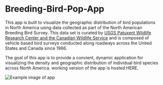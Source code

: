 # Breeding-Bird-Pop-App

This app is built to visualize the geographic distribution of bird populations in North America using data collected as part of the North American Breeding Bird Survey. This data set is curated by [USGS Patuxent Wildlife Research Center and the Canadian Wildlife Service](https://www.pwrc.usgs.gov/bbs/) and is composed of vehicle based bird surveys conducted along roadways across the United States and Canada since 1966.

The goal of this app is to provide a convient, dynamic application for visualizing the density and geographic distribution of individual bird species across North America. working version of the app is hosted HERE.

![Example image of app](https://github.com/zpwistort/Breeding-Bird-Pop-App/example1.jpg?raw=true)
